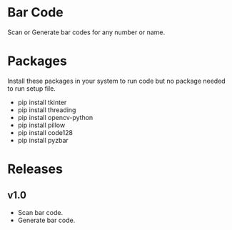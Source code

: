 # Bar Code
Scan or Generate bar codes for any number or name.

# Packages
Install these packages in your system to run code but no package needed to run setup file.
<ul>
<li>pip install tkinter</li>
<li>pip install threading</li>
<li>pip install opencv-python</li>
<li>pip install pillow</li>
<li>pip install code128</li>
<li>pip install pyzbar</li>
</ul>

# Releases
<h2>v1.0</h2>
<ul>
  <li>Scan bar code.</li>
  <li>Generate bar code.</li>
</ul>
